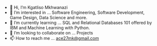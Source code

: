- 👋 Hi, I’m Kgatliso Mkhwanazi
- 👀 I’m interested in ... Software Engineering, Software Development, Game Design, Data Science and more.
- 🌱 I’m currently learning ... SQL and Relational Databases 101 offered by IBM and Machine Learning with Python.
- 💞️ I’m looking to collaborate on ... Projects
- 📫 How to reach me ... ace27mk@gmail.com

<!---
Emkay27/Emkay27 is a ✨ special ✨ repository because its `README.md` (this file) appears on your GitHub profile.
You can click the Preview link to take a look at your changes.
--->
